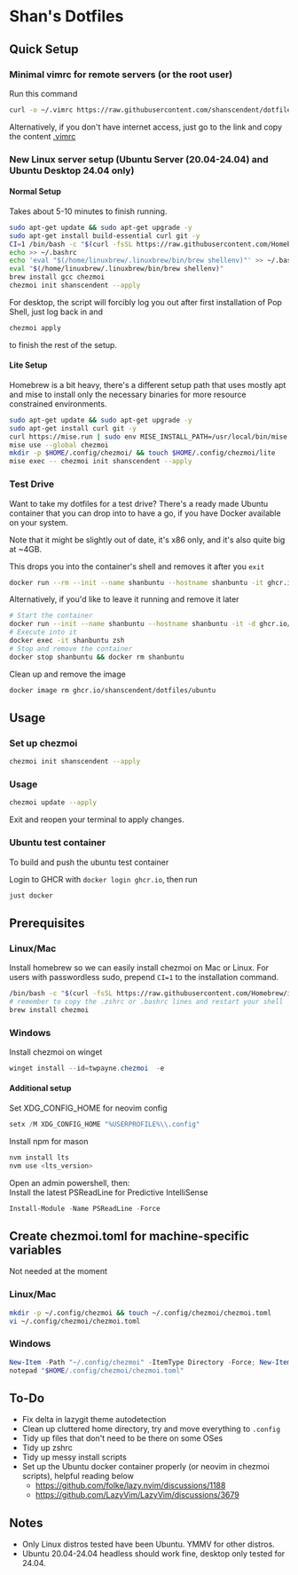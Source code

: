 # Shan's Dotfiles

## Quick Setup

### Minimal vimrc for remote servers (or the root user)

Run this command

```sh
curl -o ~/.vimrc https://raw.githubusercontent.com/shanscendent/dotfiles/main/dot_vimrc
```

Alternatively, if you don't have internet access, just go to the link and copy the content [.vimrc](https://raw.githubusercontent.com/shanscendent/dotfiles/main/dot_vimrc)

### New Linux server setup (Ubuntu Server (20.04-24.04) and Ubuntu Desktop 24.04 only)

#### Normal Setup

Takes about 5-10 minutes to finish running.

```bash
sudo apt-get update && sudo apt-get upgrade -y
sudo apt-get install build-essential curl git -y
CI=1 /bin/bash -c "$(curl -fsSL https://raw.githubusercontent.com/Homebrew/install/HEAD/install.sh)"
echo >> ~/.bashrc
echo 'eval "$(/home/linuxbrew/.linuxbrew/bin/brew shellenv)"' >> ~/.bashrc
eval "$(/home/linuxbrew/.linuxbrew/bin/brew shellenv)"
brew install gcc chezmoi
chezmoi init shanscendent --apply
```

For desktop, the script will forcibly log you out after first installation of Pop Shell, just log back in and

```bash
chezmoi apply
```

to finish the rest of the setup.

#### Lite Setup

Homebrew is a bit heavy, there's a different setup path that uses mostly apt and mise to install only the necessary binaries for more resource constrained environments.

```bash
sudo apt-get update && sudo apt-get upgrade -y
sudo apt-get install curl git -y
curl https://mise.run | sudo env MISE_INSTALL_PATH=/usr/local/bin/mise MISE_QUIET=1 sh
mise use --global chezmoi
mkdir -p $HOME/.config/chezmoi/ && touch $HOME/.config/chezmoi/lite
mise exec -- chezmoi init shanscendent --apply
```

### Test Drive

Want to take my dotfiles for a test drive? There's a ready made Ubuntu container that you can drop into to have a go, if you have Docker available on your system.

Note that it might be slightly out of date, it's x86 only, and it's also quite big at ~4GB.

This drops you into the container's shell and removes it after you `exit`

```bash
docker run --rm --init --name shanbuntu --hostname shanbuntu -it ghcr.io/shanscendent/dotfiles/ubuntu:latest zsh
```

Alternatively, if you'd like to leave it running and remove it later

```bash
# Start the container
docker run --init --name shanbuntu --hostname shanbuntu -it -d ghcr.io/shanscendent/dotfiles/ubuntu:latest sleep infinity
# Execute into it
docker exec -it shanbuntu zsh
# Stop and remove the container
docker stop shanbuntu && docker rm shanbuntu
```

Clean up and remove the image

```bash
docker image rm ghcr.io/shanscendent/dotfiles/ubuntu
```

## Usage

### Set up chezmoi

```bash
chezmoi init shanscendent --apply
```

### Usage

```bash
chezmoi update --apply
```

Exit and reopen your terminal to apply changes.

### Ubuntu test container

To build and push the ubuntu test container

Login to GHCR with `docker login ghcr.io`, then run

```bash
just docker
```

## Prerequisites

### Linux/Mac

Install homebrew so we can easily install chezmoi on Mac or Linux. For users with passwordless sudo, prepend `CI=1` to the installation command.

```bash
/bin/bash -c "$(curl -fsSL https://raw.githubusercontent.com/Homebrew/install/HEAD/install.sh)"
# remember to copy the .zshrc or .bashrc lines and restart your shell
brew install chezmoi
```

### Windows

Install chezmoi on winget

```powershell
winget install --id=twpayne.chezmoi  -e
```

#### Additional setup

Set XDG_CONFIG_HOME for neovim config

```powershell
setx /M XDG_CONFIG_HOME "%USERPROFILE%\\.config"
```

Install npm for mason

```powershell
nvm install lts
nvm use <lts_version>
```

Open an admin powershell, then:  
Install the latest PSReadLine for Predictive IntelliSense

```powershell
Install-Module -Name PSReadLine -Force
```

## Create chezmoi.toml for machine-specific variables

Not needed at the moment

### Linux/Mac

```bash
mkdir -p ~/.config/chezmoi && touch ~/.config/chezmoi/chezmoi.toml
vi ~/.config/chezmoi/chezmoi.toml
```

### Windows

```powershell
New-Item -Path "~/.config/chezmoi" -ItemType Directory -Force; New-Item -Path "~/.config/chezmoi/chezmoi.toml" -ItemType File -Force
notepad "$HOME/.config/chezmoi/chezmoi.toml"
```

## To-Do

- Fix delta in lazygit theme autodetection
- Clean up cluttered home directory, try and move everything to `.config`
- Tidy up files that don't need to be there on some OSes
- Tidy up zshrc
- Tidy up messy install scripts
- Set up the Ubuntu docker container properly (or neovim in chezmoi scripts), helpful reading below
  - https://github.com/folke/lazy.nvim/discussions/1188
  - https://github.com/LazyVim/LazyVim/discussions/3679

## Notes

- Only Linux distros tested have been Ubuntu. YMMV for other distros.
- Ubuntu 20.04-24.04 headless should work fine, desktop only tested for 24.04.
